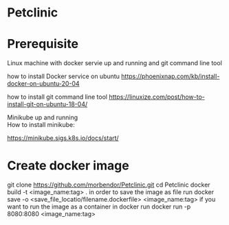 # Petclinic

# Prerequisite 
Linux machine with docker servie up and running and git command line tool 

 how to install Docker service on ubuntu
https://phoenixnap.com/kb/install-docker-on-ubuntu-20-04

 how to install git command line tool 
https://linuxize.com/post/how-to-install-git-on-ubuntu-18-04/


 Minikube up and running  
 How to install minikube:
 
https://minikube.sigs.k8s.io/docs/start/


# Create docker image 
 git clone https://github.com/morbendor/Petclinic.git
 cd Petclinic 
 docker build -t <image_name:tag> .
 in order to save the image as file run 
 docker save -o <save_file_locatio/filename.dockerfile> <image_name:tag>
 if you want to run the image as a container in docker run 
 docker run -p 8080:8080 <image_name:tag>
 
 

